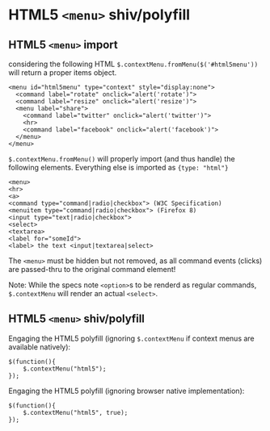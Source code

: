 # HTML5 `<menu>` shiv/polyfill

## HTML5 `<menu>` import

considering the following HTML `$.contextMenu.fromMenu($('#html5menu'))` will return a proper items object.

```
<menu id="html5menu" type="context" style="display:none">
  <command label="rotate" onclick="alert('rotate')">
  <command label="resize" onclick="alert('resize')">
  <menu label="share">
    <command label="twitter" onclick="alert('twitter')">
    <hr>
    <command label="facebook" onclick="alert('facebook')">
  </menu>
</menu>
```


`$.contextMenu.fromMenu()` will properly import (and thus handle) the following elements. Everything else is imported as `{type: "html"}`

```
<menu>
<hr>
<a>
<command type="command|radio|checkbox"> (W3C Specification)
<menuitem type="command|radio|checkbox"> (Firefox 8)
<input type="text|radio|checkbox">
<select>
<textarea>
<label for="someId">
<label> the text <input|textarea|select>
```

The `<menu>` must be hidden but not removed, as all command events (clicks) are passed-thru to the original command element!

Note: While the specs note `<option>`s to be renderd as regular commands, `$.contextMenu` will render an actual `<select>`.

## HTML5 `<menu>` shiv/polyfill

Engaging the HTML5 polyfill (ignoring `$.contextMenu` if context menus are available natively):

```
$(function(){ 
    $.contextMenu("html5"); 
});
```

Engaging the HTML5 polyfill (ignoring browser native implementation):

```
$(function(){ 
    $.contextMenu("html5", true); 
});
```
